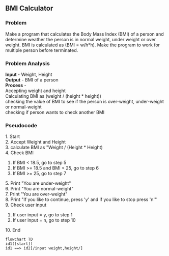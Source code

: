 <h2>BMI Calculator</h2>
<h3>Problem</h3>
Make a program that calculates the Body Mass Index (BMI) of a person and determine weather the person is
in normal weight, under weight or over weight. BMI is calculated as (BMI = w/h*h). Make the program to
work for multiple person before terminated.

<h3>Problem Analysis</h3>
<strong>Input</strong> - Weight, Height <br>
<strong>Output</strong> - BMI of a person<br>
<strong>Process</strong> - <br>
Accepting weight and height <br>
Calculating BMI as (weight / (height * height)) <br>
checking the value of BMI to see if the person is over-weight, under-weight or normal-weight <br>
checking if person wants to check another BMI

<h3>Pseudocode</h3>
1. Start <br>
2. Accept Weight and Height <br>
3. calculate BMI as "Weight / (Height * Height) <br>
4. Check BMI <br>
<ol>
      <li>If BMI < 18.5, go to step 5</li>
      <li>If BMI >= 18.5 and BMI < 25, go to step 6</li>
      <li>If BMI >= 25, go to step 7</li>
    </ol>
5. Print "You are under-weight" <br>
6. Print "You are normal-weight" <br>
7. Print "You are over-weight" <br>
8. Print "If you like to continue, press 'y' and if you like to stop press 'n'" <br>
9. Check user input <br>
    <ol>
      <li>If user input = y, go to step 1</li>
      <li>If user input = n, go to step 10</li>
    </ol>
10. End <br>




```mermaid
flowchart TD
id1([start])
id1 ==> id2[/input weight,height/]

```
